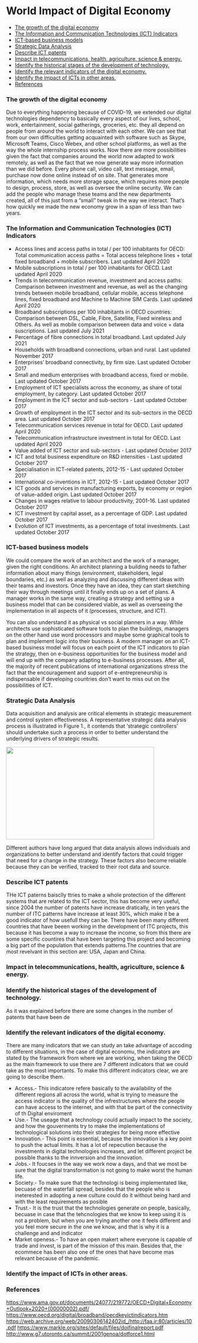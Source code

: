 # World Impact of Digital Economy

- [The growth of the digital economy](#The-growth-of-digital-economy)
- [The Information and Communication Technologies (ICT) Indicators](#The-Information-and-Communication-Technologies-(ICT)-Indicators)
- [ICT-based business models](#ICT-based-business-models)
- [Strategic Data Analysis](#Strategic-Data-Analysis)
- [Describe ICT patents](#Describe-ICT-patents)
- [Impact in telecommunications, health, agriculture, science & energy.](#Impact-in-telecommunications,-health,-agriculture,-science-&-energy.)
- [Identify the historical stages of the development of technology.](#Identify-the-historical-stages-of-the-development-of-technology.)
- [Identify the relevant indicators of the digital economy.](#Identify-the-relevant-indicators-of-the-digital-economy.)
- [Identify the impact of ICTs in other areas.](#Identify-the-impact-of-ICTs-in-other-areas.)
- [References](#References)


### The growth of the digital economy
Due to everything happening because of COVID-19, we extended our digital technologies dependency to basically every aspect of our lives, school, work, entertainment, social gatherings, groceries, etc. they all depend on people from around the world to interact with each other. We can see that from our own difficulties getting acquainted with software such as Skype, Microsoft Teams, Cisco Webex, and other school platforms, as well as the way the whole internship process works. Now there are more possibilities given the fact that companies around the world now adapted to work remotely, as well as the fact that we now generate way more information than we did before. Every phone call, video call, text message, email, purchase now done online instead of on site. That generates more information, which needs more storage space, which requires more people to design, process, store, as well as oversee the online security. We can add the people who manage these teams and the new departments created, all of this just from a “small” tweak in the way we interact. That’s how quickly we made the new economy grow in a span of less than two years.

### The Information and Communication Technologies (ICT) Indicators
- Access lines and access paths in total / per 100 inhabitants for OECD: Total communication access paths = Total access telephone lines + total fixed broadband + mobile subscribers. Last updated April 2020
- Mobile subscriptions in total / per 100 inhabitants for OECD. Last updated April 2020
- Trends in telecommunication revenue, investment and access paths: Comparison between investment and revenue, as well as the changing trends between mobile broadband, cellular mobile, access telephone lines, fixed broadband and Machine to Machine SIM Cards. Last updated April 2020
- Broadband subscriptions per 100 inhabitants in OECD countries: Comparison between DSL, Cable, Fibre, Satellite, Fixed wireless and Others. As well as mobile comparison between data and voice + data suscriptions. Last updated July 2021 
- Percentage of fibre connections in total broadband. Last updated July 2021
- Households with broadband connections, urban and rural. Last updated November 2017
- Enterprises’ broadband connectivity, by firm size. Last updated October 2017
- Small and medium enterprises with broadband access, fixed or mobile. Last updated October 2017
- Employment of ICT specialists across the economy, as share of total employment, by category. Last updated October 2017
- Employment in the ICT sector and sub-sectors - Last updated October 2017
- Growth of employment in the ICT sector and its sub-sectors in the OECD area. Last updated October 2017
- Telecommunication services revenue in total for OECD. Last updated April 2020
- Telecommunication infrastructure investment in total for OECD. Last updated April 2020
- Value added of ICT sector and sub-sectors - Last updated October 2017
- ICT and total business expenditure on R&D intensities - Last updated October 2017
- Specialisation in ICT-related patents, 2012-15 - Last updated October 2017
- International co-inventions in ICT, 2012-15 - Last updated October 2017
- ICT goods and services in manufacturing exports, by economy or region of value-added origin. Last updated October 2017
- Changes in wages relative to labour productivity, 2001-16. Last updated October 2017
- ICT investment by capital asset, as a percentage of GDP. Last updated October 2017
- Evolution of ICT investments, as a percentage of total investments. Last updated October 2017

### ICT-based business models
We could compare the work of an architect and the work of a manager, given the right conditions. An architect planning a building needs to father information about many things (environment, stakeholders, legal boundaries, etc.) as well as analyzing and discussing different ideas with their teams and investors. Once they have an idea, they can start sketching their way through meetings until it finally ends up on a set of plans. A manager works in the same way, creating a strategy and setting up a business model that can be considered viable, as well as overseeing the implementation in all aspects of it (processes, structure, and ICT). 

You can also understand it as physical vs social planners in a way. While architects use sophisticated software tools to plan the buildings, managers on the other hand use word processors and maybe some graphical tools to plan and implement logic into their business. A modern manager on an ICT-based business model will focus on each point of the ICT indicators to plan the strategy, then on e-business opportunities for the business model and will end up with the company adapting to e-business processes. After all, the majority of recent publications of international organizations stress the fact that the encouragement and support of e-entrepreneurship is indispensable if developing countries don’t want to miss out on the possibilities of ICT.

### Strategic Data Analysis
Data acquisition and analysis are critical elements in strategic measurement and control system effectiveness. A representative strategic data analysis process is illustrated in Figure 1., it contends that ‘strategic controllers’ should undertake such a process in order to better understand the underlying drivers of strategic results. 

<img src="https://github.com/JA-Erosa/University/blob/master/Python/GoogleAPITutorial/key1.jpeg" width="400" height="250">

Different authors have long argued that data analysis allows individuals and organizations to better understand and identify factors that could trigger that need for a change in the strategy. These factors also become reliable because they can be verified, tracked to their root data and source. 
### Describe ICT patents

THe ICT paterns baisclly ttries to make a whole protection of the different systems that are related to the ICT sector, this has become very useful, since 2004 the number of patents have increase dratically, in ten years the number of ITC patterns have increase at least 30%, which make it be a good indicator of how usefull they can be. There have been many different countries that have beeen working in the development of ITC projects, this because it has become a way to increase the income, so from this there are some specific countires that have been targeting this project and becoming a big part of the population that extends patterns.The countries that are most revelvant in this section are: USA, Japan and  China. 

### Impact in telecommunications, health, agriculture, science & energy.




### Identify the historical stages of the development of technology.

As it was explained before there are some changes in the number of patents that have been de


### Identify the relevant indicators of the digital economy.

There are many indicators that we can study an take advantage of accoding to different situations, in the case of digital economu, the indicators are stated by the framework from where we are working, when taking the OECD as the main framework to use there are 7 different indicators that we could take as the most importants. To make this different indicators clear, we are going to describe them. 
- Access.- This indicatore refere basically to the availability of the different regions all across the world, what is trying to measure the access indicator is the quality of the infrestructures where the people can have access to the internet, and with that be part of the connectivity of th Digital enviroment
- Use.- The useage that a technology could actually impact to the society, and how the gouverments try to make the implementations of technological solutions into their strategies for being more effective
- Innovation.- This point is essential, because the innovation is a key point to push the actual limits. It has a lot of repecution because the investments in digital technologies increases, and let different project be possible thanks to the innversion and the innovation.
- Jobs.- It foucses in the way we work now a days, and that we most be sure that the digital transformation is not going to make worst the human life.  
- Society.- To make sure that the technologi is being implementated like, becuase of the waterfall spread, besides that the people who is ineterested in adopting a new culture could do it without being hard and with the least requirements as posible
- Trust.- It is the trust that the technologies generate on people, basically, becuase in case that the tehcnologies that we know to keep using it is not a problem, but when you are trying another one it feels different and you feel more secure in the one we know, and that is why it is a challenge and and indicator
- Market openess.- To have an open makert where everyone is capable of trade and invest, is part of the mission of this main. Besides that, the ecommece has been also one of the ones that have become mas relevant because of the pandemic.  

### Identify the impact of ICTs in other areas.


### References

https://www.ama.gov.pt/documents/24077/219772/OECD+Digital+Economy+Outlook+2020+(00000002).pdf/
https://www.oecd.org/digital/broadband/oecdkeyictindicators.htm
https://web.archive.org/web/20090306142402id_/http://faa.ir:80/articles/10.pdf
https://www.markle.org/sites/default/files/doifinalreport.pdf
http://www.g7.utoronto.ca/summit/2001genoa/dotforce1.html


